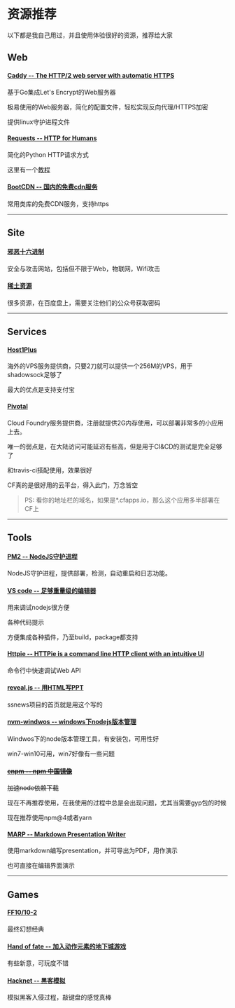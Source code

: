 # 资源推荐

以下都是我自己用过，并且使用体验很好的资源，推荐给大家

## Web

#### [Caddy -- The HTTP/2 web server with automatic HTTPS](https://caddyserver.com/)

基于Go集成Let's Encrypt的Web服务器

极易使用的Web服务器，简化的配置文件，轻松实现反向代理/HTTPS加密

提供linux守护进程文件

#### [Requests -- HTTP for Humans](http://www.python-requests.org/en/master/)

简化的Python HTTP请求方式

这里有一个[教程](http://blog.csdn.net/iloveyin/article/details/21444613)


#### [BootCDN -- 国内的免费cdn服务](http://www.bootcdn.cn/)

常用类库的免费CDN服务，支持https

---

## Site

#### [邪恶十六进制](http://www.evil0x.com/)
安全与攻击网站，包括但不限于Web，物联网，Wifi攻击

#### [稀土资源](https://xituqu.com/resource)
很多资源，在百度盘上，需要关注他们的公众号获取密码

---

## Services

#### [Host1Plus](https://www.host1plus.com/)
海外的VPS服务提供商，只要2刀就可以提供一个256M的VPS，用于shadowsock足够了

最大的优点是支持支付宝

#### [Pivotal](https://pivotal.io/)
Cloud Foundry服务提供商，注册就提供2G内存使用，可以部署非常多的小应用上去。

唯一的弱点是，在大陆访问可能延迟有些高，但是用于CI&CD的测试是完全足够了

和travis-ci搭配使用，效果很好

CF真的是很好用的云平台，得入此门，万念皆空

> PS: 看你的地址栏的域名，如果是*.cfapps.io，那么这个应用多半部署在CF上

---

## Tools

#### [PM2 -- NodeJS守护进程](https://www.npmjs.com/package/pm2)
NodeJS守护进程，提供部署，检测，自动重启和日志功能。

#### [VS code -- 足够重量级的编辑器](https://code.visualstudio.com)

用来调试nodejs很方便

各种代码提示

方便集成各种插件，乃至build，package都支持

#### [Httpie -- HTTPie is a command line HTTP client with an intuitive UI](https://httpie.org/)

命令行中快速调试Web API

#### [reveal.js -- 用HTML写PPT](http://lab.hakim.se/reveal-js/)
ssnews项目的首页就是用这个写的

#### [nvm-windwos -- windows下nodejs版本管理](https://github.com/coreybutler/nvm-windows)

Windwos下的node版本管理工具，有安装包，可用性好

win7-win10可用，win7好像有一些问题

#### [~~cnpm -- npm 中国镜像~~](https://npm.taobao.org/)

~~加速node依赖下载~~

现在不再推荐使用，在我使用的过程中总是会出现问题，尤其当需要gyp包的时候

现在推荐使用npm@4或者yarn

#### [MARP -- Markdown Presentation Writer](https://yhatt.github.io/marp/)

使用markdown编写presentation，并可导出为PDF，用作演示

也可直接在编辑界面演示

---

## Games

#### [FF10/10-2](http://baike.baidu.com/link?url=nQgnVhJb-_NfC8rxHADdsEUZRVBovyz78bH-mQhQK5qFwd-1a9vNwFpQwmgy6jnnPAgneh3mIjEX93laEupqxq)

最终幻想经典

#### [Hand of fate -- 加入动作元素的地下城游戏](http://t.cn/RcdZ1mu)

有些新意，可玩度不错


#### [Hacknet -- 黑客模拟](#)

模拟黑客入侵过程，敲键盘的感觉真棒